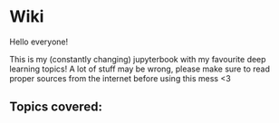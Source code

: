 # Wiki

Hello everyone!

This is my (constantly changing) jupyterbook with my favourite deep learning topics! A lot of stuff may be wrong, please make sure to read proper sources from the internet before using this mess <3


## Topics covered:

```{tableofcontents}
```
